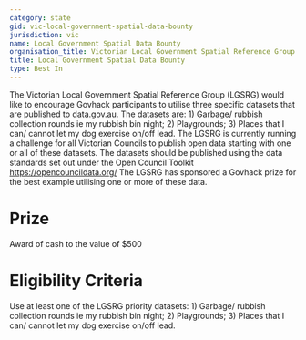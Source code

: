 ```yaml
---
category: state
gid: vic-local-government-spatial-data-bounty
jurisdiction: vic
name: Local Government Spatial Data Bounty
organisation_title: Victorian Local Government Spatial Reference Group
title: Local Government Spatial Data Bounty
type: Best In
---
```


The Victorian Local Government Spatial Reference Group (LGSRG) would like to encourage Govhack participants to utilise three specific datasets that are published to data.gov.au. The datasets are: 1) Garbage/ rubbish collection rounds ie my rubbish bin night; 2) Playgrounds; 3) Places that I can/ cannot let my dog exercise on/off lead.
The LGSRG is currently running a challenge for all Victorian Councils to publish open data starting with one or all of these datasets. The datasets should be published using the data standards set out under the Open Council Toolkit https://opencouncildata.org/ 
The LGSRG has sponsored a Govhack prize for the best example utilising one or more of these data.

# Prize
Award of cash to the value of $500

# Eligibility Criteria
Use at least one of the LGSRG priority datasets: 1) Garbage/ rubbish collection rounds ie my rubbish bin night; 2) Playgrounds; 3) Places that I can/ cannot let my dog exercise on/off lead.